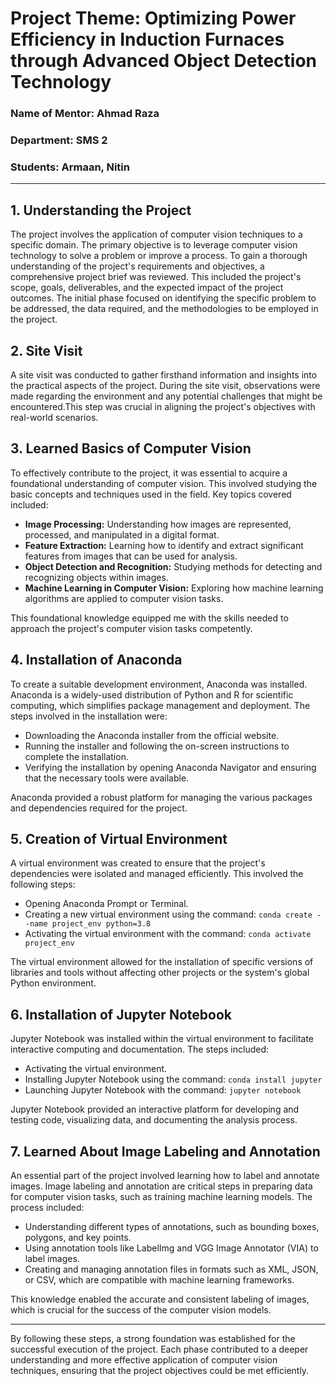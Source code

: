 # Project Theme: Optimizing Power Efficiency in Induction Furnaces through Advanced Object Detection Technology

### Name of Mentor: Ahmad Raza
### Department: SMS 2

### Students: Armaan, Nitin

---

## 1. Understanding the Project

The project involves the application of computer vision techniques to a specific domain. The primary objective is to leverage computer vision technology to solve a problem or improve a process. To gain a thorough understanding of the project's requirements and objectives, a comprehensive project brief was reviewed. This included the project's scope, goals, deliverables, and the expected impact of the project outcomes. The initial phase focused on identifying the specific problem to be addressed, the data required, and the methodologies to be employed in the project.

## 2. Site Visit

A site visit was conducted to gather firsthand information and insights into the practical aspects of the project. During the site visit, observations were made regarding the environment and any potential challenges that might be encountered.This step was crucial in aligning the project's objectives with real-world scenarios.

## 3. Learned Basics of Computer Vision

To effectively contribute to the project, it was essential to acquire a foundational understanding of computer vision. This involved studying the basic concepts and techniques used in the field. Key topics covered included:

- **Image Processing:** Understanding how images are represented, processed, and manipulated in a digital format.
- **Feature Extraction:** Learning how to identify and extract significant features from images that can be used for analysis.
- **Object Detection and Recognition:** Studying methods for detecting and recognizing objects within images.
- **Machine Learning in Computer Vision:** Exploring how machine learning algorithms are applied to computer vision tasks.

This foundational knowledge equipped me with the skills needed to approach the project's computer vision tasks competently.

## 4. Installation of Anaconda

To create a suitable development environment, Anaconda was installed. Anaconda is a widely-used distribution of Python and R for scientific computing, which simplifies package management and deployment. The steps involved in the installation were:

- Downloading the Anaconda installer from the official website.
- Running the installer and following the on-screen instructions to complete the installation.
- Verifying the installation by opening Anaconda Navigator and ensuring that the necessary tools were available.

Anaconda provided a robust platform for managing the various packages and dependencies required for the project.

## 5. Creation of Virtual Environment

A virtual environment was created to ensure that the project's dependencies were isolated and managed efficiently. This involved the following steps:

- Opening Anaconda Prompt or Terminal.
- Creating a new virtual environment using the command: `conda create --name project_env python=3.8`
- Activating the virtual environment with the command: `conda activate project_env`

The virtual environment allowed for the installation of specific versions of libraries and tools without affecting other projects or the system's global Python environment.

## 6. Installation of Jupyter Notebook

Jupyter Notebook was installed within the virtual environment to facilitate interactive computing and documentation. The steps included:

- Activating the virtual environment.
- Installing Jupyter Notebook using the command: `conda install jupyter`
- Launching Jupyter Notebook with the command: `jupyter notebook`

Jupyter Notebook provided an interactive platform for developing and testing code, visualizing data, and documenting the analysis process.

## 7. Learned About Image Labeling and Annotation

An essential part of the project involved learning how to label and annotate images. Image labeling and annotation are critical steps in preparing data for computer vision tasks, such as training machine learning models. The process included:

- Understanding different types of annotations, such as bounding boxes, polygons, and key points.
- Using annotation tools like LabelImg and VGG Image Annotator (VIA) to label images.
- Creating and managing annotation files in formats such as XML, JSON, or CSV, which are compatible with machine learning frameworks.

This knowledge enabled the accurate and consistent labeling of images, which is crucial for the success of the computer vision models.

---

By following these steps, a strong foundation was established for the successful execution of the project. Each phase contributed to a deeper understanding and more effective application of computer vision techniques, ensuring that the project objectives could be met efficiently.
